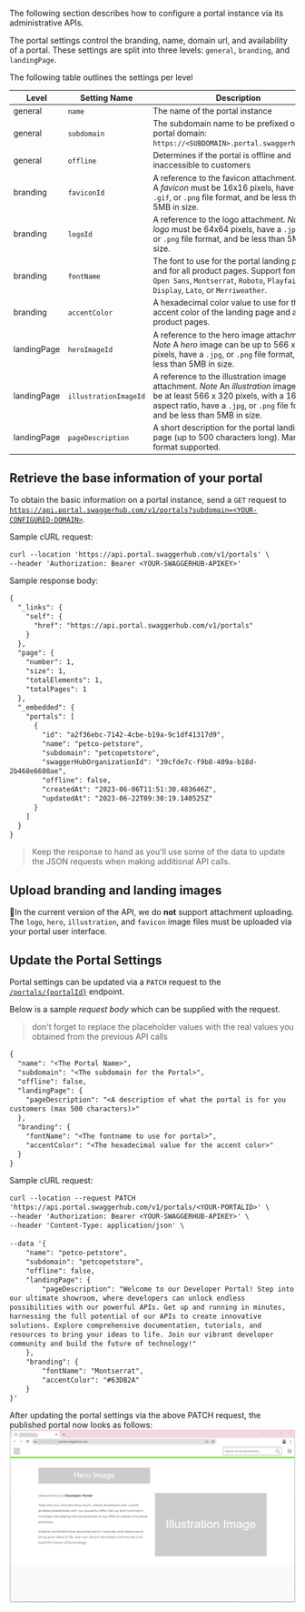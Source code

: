  The following section describes how to configure a portal instance via its administrative APIs.

The portal settings control the branding, name, domain url, and availability of a portal. These settings are split into three levels: `general`, `branding`, and `landingPage`.

The following table outlines the settings per level

| Level | Setting Name | Description |
| ----- | ------------ | ----------- |
| general | `name` | The name of the portal instance |
| general | `subdomain` | The subdomain name to be prefixed onto the portal domain: `https://<SUBDOMAIN>.portal.swaggerhub.com/` |
| general | `offline` | Determines if the portal is offline and inaccessible to customers |
| branding | `faviconId` | A reference to the favicon attachment. *Note* A *favicon* must be 16x16 pixels, have a `.ico`, `.gif`, or `.png` file format, and be less than 5MB in size. |
| branding | `logoId` | A reference to the logo attachment. *Note* A *logo* must be 64x64 pixels, have a `.jpg`, `.gif`, or `.png` file format, and be less than 5MB in size. |
| branding | `fontName` | The font to use for the portal landing page and for all product pages. Support fonts are `Open Sans`, `Montserrat`, `Roboto`, `Playfair Display`, `Lato`, or `Merriweather`. |
| branding | `accentColor` | A hexadecimal color value to use for the accent color of the landing page and all product pages. |
| landingPage | `heroImageId` | A reference to the hero image attachment. *Note* A *hero* image can be up to 566 x 80 pixels, have a `.jpg`, or `.png` file format, and be less than 5MB in size. |
| landingPage | `illustrationImageId` | A reference to the illustration image attachment. *Note* An *illustration* image should be at least 566 x 320 pixels, with a 16:9 aspect ratio, have a `.jpg`, or `.png` file format, and be less than 5MB in size. |
| landingPage | `pageDescription` | A short description for the portal landing page (up to 500 characters long). Markdown format supported. |

## Retrieve the base information of your portal

To obtain the basic information on a portal instance, send a `GET` request to [`https://api.portal.swaggerhub.com/v1/portals?subdomain=<YOUR-CONFIGURED-DOMAIN>`](https://frankkilcommins.portal.swaggerhub.com/swaggerhub-portal/default/swaggerhub-portal-api-0.1.0-beta#/Portals/getPortals).

Sample cURL request:

```
curl --location 'https://api.portal.swaggerhub.com/v1/portals' \
--header 'Authorization: Bearer <YOUR-SWAGGERHUB-APIKEY>'
```

Sample response body:

```
{
  "_links": {
    "self": {
      "href": "https://api.portal.swaggerhub.com/v1/portals"
    }
  },
  "page": {
    "number": 1,
    "size": 1,
    "totalElements": 1,
    "totalPages": 1
  },
  "_embedded": {
    "portals": [
      {
        "id": "a2f36ebc-7142-4cbe-b19a-9c1df41317d9",
        "name": "petco-petstore",
        "subdomain": "petcopetstore",
        "swaggerHubOrganizationId": "39cfde7c-f9b8-409a-b18d-2b468e6608ae",
        "offline": false,
        "createdAt": "2023-06-06T11:51:30.483646Z",
        "updatedAt": "2023-06-22T09:30:19.140525Z"
      }
    ]
  }
}
```

> Keep the response to hand as you'll use some of the data to update the JSON requests when making additional API calls.

## Upload branding and landing images

 🚧In the current version of the API, we do **not** support attachment uploading. The `logo`, `hero`, `illustration`, and `favicon` image files must be uploaded via your portal user interface. 

## Update the Portal Settings

Portal settings can be updated via a `PATCH` request to the [`/portals/{portalId}`](https://frankkilcommins.portal.swaggerhub.com/swaggerhub-portal/default/swaggerhub-portal-api-0.1.0-beta#/Portals/patchPortal) endpoint.

Below is a sample *request body* which can be supplied with the request.

> don't forget to replace the placeholder values with the real values you obtained from the previous API calls

```
{
  "name": "<The Portal Name>",
  "subdomain": "<The subdomain for the Portal>",
  "offline": false,
  "landingPage": {
    "pageDescription": "<A description of what the portal is for you customers (max 500 characters)>"
  },
  "branding": {
    "fontName": "<The fontname to use for portal>",
    "accentColor": "<The hexadecimal value for the accent color>"
  }
}
```

Sample cURL request:

```
curl --location --request PATCH 'https://api.portal.swaggerhub.com/v1/portals/<YOUR-PORTALID>' \
--header 'Authorization: Bearer <YOUR-SWAGGERHUB-APIKEY>' \
--header 'Content-Type: application/json' \

--data '{
    "name": "petco-petstore",
    "subdomain": "petcopetstore",
    "offline": false,
    "landingPage": {
        "pageDescription": "Welcome to our Developer Portal! Step into our ultimate showroom, where developers can unlock endless possibilities with our powerful APIs. Get up and running in minutes, harnessing the full potential of our APIs to create innovative solutions. Explore comprehensive documentation, tutorials, and resources to bring your ideas to life. Join our vibrant developer community and build the future of technology!"
    },
    "branding": {
        "fontName": "Montserrat",
        "accentColor": "#63DB2A"
    }
}'
```

After updating the portal settings via the above PATCH request, the published portal now looks as follows:
![Sample-Portal-Landing2.png](./images/embedded/Sample-Portal-Landing2.png)